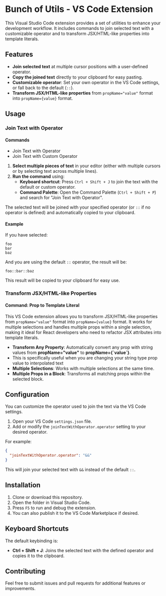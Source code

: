 
# Bunch of Utils - VS Code Extension

This Visual Studio Code extension provides a set of utilities to enhance your development workflow. It includes commands to join selected text with a customizable operator and to transform JSX/HTML-like properties into template literals.

## Features

- **Join selected text** at multiple cursor positions with a user-defined operator.
- **Copy the joined text** directly to your clipboard for easy pasting.
- **Customizable operator**: Set your own operator in the VS Code settings, or fall back to the default (`::`).
- **Transform JSX/HTML-like properties** from `propName="value"` format into `propName={value}` format.

## Usage

### Join Text with Operator
#### Commands
- Join Text with Operator
- Join Text with Custom Operator

1. **Select multiple pieces of text** in your editor (either with multiple cursors or by selecting text across multiple lines).
2. **Run the command** using:
   - **Keyboard shortcut**: Press `Ctrl + Shift + J` to join the text with the default or custom operator.
   - **Command Palette**: Open the Command Palette (`Ctrl + Shift + P`) and search for "Join Text with Operator".

The selected text will be joined with your specified operator (or `::` if no operator is defined) and automatically copied to your clipboard.

#### Example

If you have selected:

```
foo
bar
baz
```

And you are using the default `::` operator, the result will be:

```
foo::bar::baz
```

This result will be copied to your clipboard for easy use.

### Transform JSX/HTML-like Properties
#### Command: Prop to Template Literal

This VS Code extension allows you to transform JSX/HTML-like properties from `propName="value"` format into `propName={value}` format. It works for multiple selections and handles multiple props within a single selection, making it ideal for React developers who need to refactor JSX attributes into template literals.

- **Transform Any Property**: Automatically convert any prop with string values from **propName="value"** to **propName={\`value\`}**.
- This is specifically useful when you are changing your string type prop value to interpolated text
- **Multiple Selections**: Works with multiple selections at the same time.
- **Multiple Props in a Block**: Transforms all matching props within the selected block.

## Configuration

You can customize the operator used to join the text via the VS Code settings.

1. Open your VS Code `settings.json` file.
2. Add or modify the `joinTextWithOperator.operator` setting to your desired operator.

For example:

```json
{
  "joinTextWithOperator.operator": "&&"
}
```

This will join your selected text with `&&` instead of the default `::`.

## Installation

1. Clone or download this repository.
2. Open the folder in Visual Studio Code.
3. Press `F5` to run and debug the extension.
4. You can also publish it to the VS Code Marketplace if desired.

## Keyboard Shortcuts

The default keybinding is:

- **Ctrl + Shift + J**: Joins the selected text with the defined operator and copies it to the clipboard.

## Contributing

Feel free to submit issues and pull requests for additional features or improvements.
